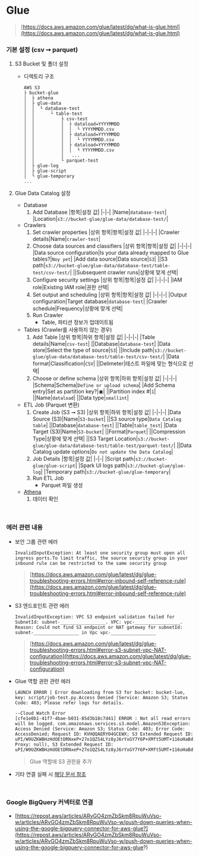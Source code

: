 Glue
===
>[https://docs.aws.amazon.com/glue/latest/dg/what-is-glue.html](https://docs.aws.amazon.com/glue/latest/dg/what-is-glue.html)

### 기본 설정 (csv ➞ parquet)
1. S3 Bucket 및 폴더 설정
    * 디렉토리 구조
      ```
      AWS S3
      ├ bucket-glue
      │  ├ athena
      │  ├ glue-data
      │  │  └ database-test
      │  │      └ table-test
      │  │          ├ csv-test
      │  │          │  ├ dataload=YYYYMMDD
      │  │          │  │  └ YYYYMMDD.csv
      │  │          │  ├ dataload=YYYYMMDD
      │  │          │  │  └ YYYYMMDD.csv
      │  │          │  ├ dataload=YYYYMMDD
      │  │          │  │  └ YYYYMMDD.csv
      │  │          │   ...
      │  │          └ parquet-test
      │  ├ glue-log
      │  ├ glue-script
      │  └ glue-temporary
      ...
      ```

1. Glue Data Catalog 설정
    * Database
      1. Add Database
          |항목|설정 값|
          |-|-|
          |Name|`database-test`|
          |Location|`s3://bucket-glue/glue-data/database-test/`|
    * Crawlers
      1. Set crawler properties
          |상위 항목|항목|설정 값|
          |-|-|-|
          |Crawler details|Name|`crawler-test`|
      1. Choose data sources and classifiers
          |상위 항목|항목|설정 값|
          |-|-|-|
          |Data source configuration|Is your data already mapped to Glue tables?|`Noy yet`|
          |Add data source|Data source|`S3`|
          ||S3 path|`s3://bucket-glue/glue-data/database-test/table-test/csv-test/`|
          ||Subsequent crawler runs|상황에 맞게 선택|
      1. Configure security settings
          |상위 항목|항목|설정 값|
          |-|-|-|
          |IAM role|Existing IAM role|권한 선택|
      1. Set output and scheduling
          |상위 항목|항목|설정 값|
          |-|-|-|
          |Output configuration|Target database|`database-test`|
          |Crawler schedule|Frequency|상황에 맞게 선택|
      1. Run Crawler
          * Table, 파티션 정보가 업데이트됨
    * Tables (Crawler를 사용하지 않는 경우)
      1. Add Table
          |상위 항목|하위 항목|설정 값|
          |-|-|-|
          |Table details|Name|`csv-test`|
          ||Database|`database-test`|
          |Data store|Select the type of source|`S3`|
          ||Include path|`s3://bucket-glue/glue-data/database-test/table-test/csv-test/`|
          |Data format|Classification|`CSV`|
          ||Delimeter|테스트 파일에 맞는 형식으로 선택|
      1. Choose or define schema
          |상위 항목|하위 항목|설정 값|
          |-|-|-|
          |Schema|Schema|`Define or upload schema`|
          |Add Schema entry|Set as partition key?|◉|
          ||Partition index #|`1`|
          ||Name|`dataload`|
          ||Data type|`smallint`|
    * ETL Job (Parquet 변환)
      1. Create Job (S3 ➞ S3)
          |상위 항목|하위 항목|설정 값|
          |-|-|-|
          |Data Source (S3)|Name|`S3-bucket`|
          ||S3 source type|`Data Catalog table`|
          ||Database|`database-test`|
          ||Table|`table_test`|
          |Data Target (S3)|Name|`S3-bucket`|
          ||Format|`Parquet`|
          ||Compression Type|상황에 맞게 선택|
          ||S3 Target Location|`s3://bucket-glue/glue-data/database-test/table-test/parquet-test/`|
          ||Data Catalog update options|`Do not update the Data Catalog`|
      1. Job Details
          |항목|설정 값|
          |-|-|
          |Script path|`s3://bucket-glue/glue-script`|
          |Spark UI logs path|`s3://bucket-glue/glue-log`|
          |Temporary path|`s3://bucket-glue/glue-temporary`|
      1. Run ETL Job
          * Parquet 파일 생성
    * [Athena](../athena/README.md)
      1. 데이터 확인

<br>

### 에러 관련 내용
* 보안 그룹 관련 에러
  ```
  InvalidInputException: At least one security group must open all ingress ports.To limit traffic, the source security group in your inbound rule can be restricted to the same security group
  ```
  >[https://docs.aws.amazon.com/glue/latest/dg/glue-troubleshooting-errors.html#error-inbound-self-reference-rule](https://docs.aws.amazon.com/glue/latest/dg/glue-troubleshooting-errors.html#error-inbound-self-reference-rule)

* S3 엔드포인트 관련 에러
  ```
  InvalidInputException: VPC S3 endpoint validation failed for SubnetId: subnet-_________________. VPC: vpc-_________________. Reason: Could not find S3 endpoint or NAT gateway for subnetId: subnet-_________________ in Vpc vpc-_________________
  ```
  >[https://docs.aws.amazon.com/glue/latest/dg/glue-troubleshooting-errors.html#error-s3-subnet-vpc-NAT-configuration](https://docs.aws.amazon.com/glue/latest/dg/glue-troubleshooting-errors.html#error-s3-subnet-vpc-NAT-configuration)

* Glue 역할 권한 관련 에러
  ```
  LAUNCH ERROR | Error downloading from S3 for bucket: bucket-lue, key: script/job-test.py.Access Denied (Service: Amazon S3; Status Code: 403; Please refer logs for details.
  ```
  ```
  --Cloud Watch Error
  [cfe1e0b1-41f7-4bae-b031-85d3b18c7d41] ERROR : Not all read errors will be logged. com.amazonaws.services.s3.model.AmazonS3Exception: Access Denied (Service: Amazon S3; Status Code: 403; Error Code: AccessDenied; Request ID: KVHQQAERY04GCEWX; S3 Extended Request ID: uPI/W9UZKWBHzHdOEtDRNxeP+27o1QZS4LYz8yJ6rYxGY7Y6P+XMft5UMT+116oHaBdhN7QZP4w=; Proxy: null), S3 Extended Request ID: uPI/W9UZKWBHzHdOEtDRNxeP+27o1QZS4LYz8yJ6rYxGY7Y6P+XMft5UMT+116oHaBdhN7QZP4w=
  ```
  >Glue 역할에 S3 권한을 추가

* 기타 연결 실패 시 [해당 문서 참조](https://repost.aws/knowledge-center/glue-test-connection-failed)

<br>

### Google BigQuery 커넥터로 연결
* [https://repost.aws/articles/ARvGO4zmZbSkm8RpuWuVso-w/articles/ARvGO4zmZbSkm8RpuWuVso-w/push-down-queries-when-using-the-google-bigquery-connector-for-aws-glue?](https://repost.aws/articles/ARvGO4zmZbSkm8RpuWuVso-w/articles/ARvGO4zmZbSkm8RpuWuVso-w/push-down-queries-when-using-the-google-bigquery-connector-for-aws-glue?)

<br>
